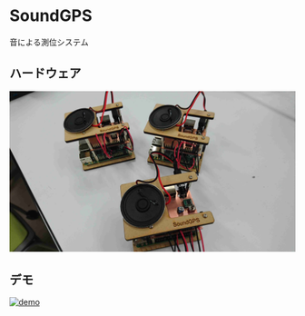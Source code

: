# SoundGPS
音による測位システム

## ハードウェア
![hardware](./hardware/hardware.jpg)

## デモ
[![demo](https://img.youtube.com/vi/gEMTJ2fbLAc/0.jpg)](https://www.youtube.com/watch?v=gEMTJ2fbLAc)
